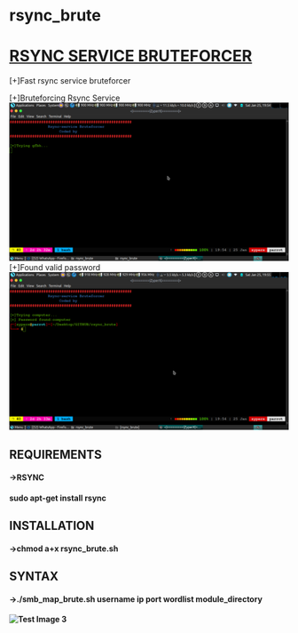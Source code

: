 # rsync_brute
<H1><U>RSYNC SERVICE BRUTEFORCER</U></H1>

[+]Fast rsync service bruteforcer

[+]Bruteforcing Rsync Service
![Test Image 1](bruting.png)
[+]Found valid password
![Test Image 2](complete.png)

<h2>REQUIREMENTS</H2>
<H4>->RSYNC</H4>
<H4> sudo apt-get install rsync </H4>

<H2>INSTALLATION</H2>
<H4>->chmod a+x rsync_brute.sh</h4>

<H2>SYNTAX</H2>
<H4>->./smb_map_brute.sh username ip port wordlist module_directory <H4>

![Test Image 3](syntax.png)
